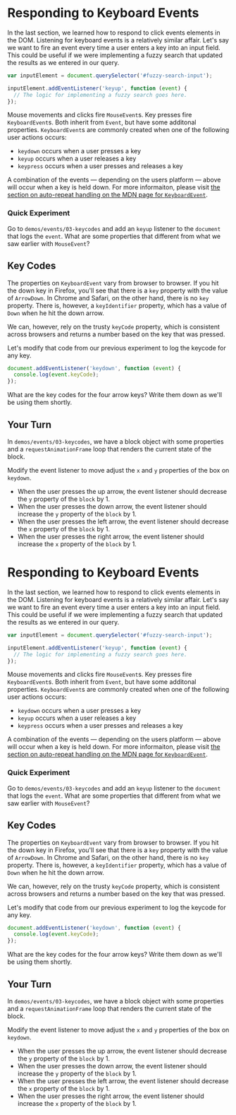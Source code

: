 # Responding to Keyboard Events

In the last section, we learned how to respond to click events elements in the DOM. Listening for keyboard events is a relatively similar affair. Let's say we want to fire an event every time a user enters a key into an input field. This could be useful if we were implementing a fuzzy search that updated the results as we entered in our query.

```js
var inputElement = document.querySelector('#fuzzy-search-input');

inputElement.addEventListener('keyup', function (event) {
  // The logic for implementing a fuzzy search goes here.
});
```

Mouse movements and clicks fire `MouseEvent`s. Key presses fire `KeyboardEvent`s. Both inherit from `Event`, but have some additonal properties. `KeyboardEvent`s are commonly created when one of the following user actions occurs:

* `keydown` occurs when a user presses a key
* `keyup` occurs when a user releases a key
* `keypress` occurs when a user presses and releases a key

A combination of the events — depending on the users platform — above will occur when a key is held down. For more informaiton, please visit [the section on auto-repeat handling on the MDN page for `KeyboardEvent`][autorepeat].

[autorepeat]: https://developer.mozilla.org/en-US/docs/Web/API/KeyboardEvent#Auto-repeat_handling

### Quick Experiment

Go to `demos/events/03-keycodes` and add an `keyup` listener to the `document` that logs the `event`. What are some properties that different from what we saw earlier with `MouseEvent`?

## Key Codes

The properties on `KeyboardEvent` vary from browser to browser. If you hit the down key in Firefox, you'll see that there is a `key` property with the value of `ArrowDown`. In Chrome and Safari, on the other hand, there is no `key` property. There is, however, a `keyIdentifier` property, which has a value of `Down` when he hit the down arrow.

We can, however, rely on the trusty `keyCode` property, which is consistent across browsers and returns a number based on the key that was pressed.

Let's modify that code from our previous experiment to log the keycode for any key.

```js
document.addEventListener('keydown', function (event) {
  console.log(event.keyCode);
});
```

What are the key codes for the four arrow keys? Write them down as we'll be using them shortly.

## Your Turn

In `demos/events/03-keycodes`, we have a block object with some properties and a `requestAnimationFrame` loop that renders the current state of the block.

Modify the event listener to move adjust the `x` and `y` properties of the box on `keydown`.

* When the user presses the up arrow, the event listener should decrease the `y` property of the `block` by 1.
* When the user presses the down arrow, the event listener should increase the `y` property of the `block` by 1.
* When the user presses the left arrow, the event listener should decrease the `x` property of the `block` by 1.
* When the user presses the right arrow, the event listener should increase the `x` property of the `block` by 1.

# Responding to Keyboard Events

In the last section, we learned how to respond to click events elements in the DOM. Listening for keyboard events is a relatively similar affair. Let's say we want to fire an event every time a user enters a key into an input field. This could be useful if we were implementing a fuzzy search that updated the results as we entered in our query.

```js
var inputElement = document.querySelector('#fuzzy-search-input');

inputElement.addEventListener('keyup', function (event) {
  // The logic for implementing a fuzzy search goes here.
});
```

Mouse movements and clicks fire `MouseEvent`s. Key presses fire `KeyboardEvent`s. Both inherit from `Event`, but have some additonal properties. `KeyboardEvent`s are commonly created when one of the following user actions occurs:

* `keydown` occurs when a user presses a key
* `keyup` occurs when a user releases a key
* `keypress` occurs when a user presses and releases a key

A combination of the events — depending on the users platform — above will occur when a key is held down. For more informaiton, please visit [the section on auto-repeat handling on the MDN page for `KeyboardEvent`][autorepeat].

[autorepeat]: https://developer.mozilla.org/en-US/docs/Web/API/KeyboardEvent#Auto-repeat_handling

### Quick Experiment

Go to `demos/events/03-keycodes` and add an `keyup` listener to the `document` that logs the `event`. What are some properties that different from what we saw earlier with `MouseEvent`?

## Key Codes

The properties on `KeyboardEvent` vary from browser to browser. If you hit the down key in Firefox, you'll see that there is a `key` property with the value of `ArrowDown`. In Chrome and Safari, on the other hand, there is no `key` property. There is, however, a `keyIdentifier` property, which has a value of `Down` when he hit the down arrow.

We can, however, rely on the trusty `keyCode` property, which is consistent across browsers and returns a number based on the key that was pressed.

Let's modify that code from our previous experiment to log the keycode for any key.

```js
document.addEventListener('keydown', function (event) {
  console.log(event.keyCode);
});
```

What are the key codes for the four arrow keys? Write them down as we'll be using them shortly.

## Your Turn

In `demos/events/03-keycodes`, we have a block object with some properties and a `requestAnimationFrame` loop that renders the current state of the block.

Modify the event listener to move adjust the `x` and `y` properties of the box on `keydown`.

* When the user presses the up arrow, the event listener should decrease the `y` property of the `block` by 1.
* When the user presses the down arrow, the event listener should increase the `y` property of the `block` by 1.
* When the user presses the left arrow, the event listener should decrease the `x` property of the `block` by 1.
* When the user presses the right arrow, the event listener should increase the `x` property of the `block` by 1.
